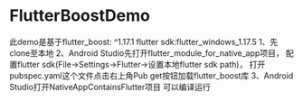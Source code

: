 # FlutterBoostDemo 
此demo是基于flutter_boost: ^1.17.1   flutter sdk:flutter_windows_1.17.5
1、先clone至本地
2、Android Studio先打开flutter_module_for_native_app项目，
配置flutter sdk(File->Settings->Flutter->设置本地flutter sdk path)，
打开pubspec.yaml这个文件点击右上角Pub get按钮加载flutter_boost库
3、Android Studio打开NativeAppContainsFlutter项目
可以编译运行
